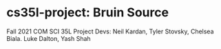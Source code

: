 # cs35l-project: Bruin Source
Fall 2021 COM SCI 35L Project
Devs: Neil Kardan, Tyler Stovsky, Chelsea Biala. Luke Dalton, Yash Shah
